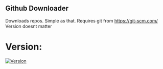 ## Github Downloader
Downloads repos. Simple as that. Requires git from https://git-scm.com/ Version doesnt matter
# Version:
[![Version](https://img.shields.io/github/release/PumptatoDevelopment/Github-Downloader.svg)](https://github.com/PumptatoDevelopment/Github-Downloader/releases/latest)
